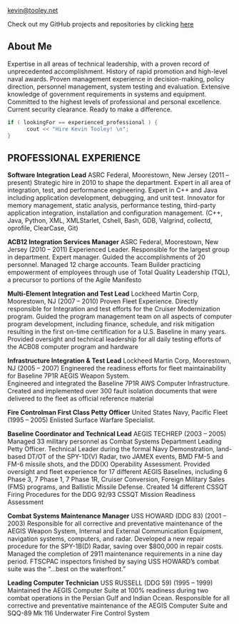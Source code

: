 [kevin@tooley.net](mailto:kevin@tooley.net)

Check out my GitHub projects and repositories by clicking [here](https://github.com/kevintooley)

## About Me

Expertise in all areas of technical leadership, with a proven record of unprecedented accomplishment.  History of rapid promotion and high-level naval awards.  Proven management experience in decision-making, policy direction, personnel management, system testing and evaluation.  Extensive knowledge of government requirements in systems and equipment.  Committed to the highest levels of professional and personal excellence.  Current security clearance.  Ready to make a difference.

```c++
if ( lookingFor == experienced_professional ) {
      cout << "Hire Kevin Tooley! \n";
}
```

## PROFESSIONAL EXPERIENCE

**Software Integration Lead**    ASRC Federal, Moorestown, New Jersey (2011 – present)
Strategic hire in 2010 to shape the department.  Expert in all area of integration, test, and performance engineering.  Expert in C++ and Java including application development, debugging, and unit test.  Innovator for memory management, static analysis, performance testing, third-party application integration, installation and configuration management.  (C++, Java, Python, XML, XMLStarlet, Cshell, Bash, GDB, Valgrind, collectd, oprofile, ClearCase, Git)

**ACB12 Integration Services Manager**    ASRC Federal, Moorestown, New Jersey (2010 – 2011) 
Experienced Leader.  Responsible for the largest group in department.  Expert manager.  Guided the accomplishments of 20 personnel.  Managed 12 charge accounts.  Team Builder practicing empowerment of employees through use of Total Quality Leadership (TQL), a precursor to portions of the Agile Manifesto

**Multi-Element Integration and Test Lead**    Lockheed Martin Corp,  Moorestown, NJ  (2007 – 2010)
Proven Fleet Experience.  Directly responsible for Integration and test efforts for the Cruiser Modernization program.  Guided the program management team on all aspects of computer program development, including finance, schedule, and risk mitigation resulting in the first on-time certification for a U.S. Baseline in many years.  Provided oversight and technical leadership for all daily testing efforts of the ACB08 computer program and hardware

**Infrastructure Integration & Test Lead**    Lockheed Martin Corp,  Moorestown, NJ  (2005 – 2007)
Engineered the readiness efforts for fleet maintainability for Baseline 7P1R AEGIS Weapon System.  
Engineered and integrated the Baseline 7P1R AWS Computer Infrastructure.  Created and implemented over 300 fault isolation documents that were delivered to the fleet as official reference material

**Fire Controlman First Class Petty Officer**    United States Navy, Pacific Fleet  (1995 – 2005) 
Enlisted Surface Warfare Specialist.  

**Baseline Coordinator and Technical Lead**    AEGIS TECHREP (2003 – 2005)
Managed 33 military personnel as Combat Systems Department Leading Petty Officer.  Technical Leader during the formal Navy Demonstration, land-based DT/OT of the SPY-1D(V) Radar, two JAMEX events, BMD FM-5 and FM-6 missile shots, and the DD(X) Operability Assessment.  Provided oversight and fleet experience for 17 different AEGIS Baselines, including 6 Phase 3, 7 Phase 1, 7 Phase 1R, Cruiser Conversion, Foreign Military Sales (FMS) programs, and Ballistic Missile Defense.  Created 14 different CSSQT Firing Procedures for the DDG 92/93 CSSQT Mission Readiness Assessment

**Combat Systems Maintenance Manager**    USS HOWARD (DDG 83)   (2001 – 2003)
Responsible for all corrective and preventative maintenance of the AEGIS Weapon System, Internal and External Communication Equipment, navigation systems, computers, and radar.  Developed a new repair procedure for the SPY-1B(D) Radar, saving over $800,000 in repair costs.  Managed the completion of 2911 maintenance requirements in a nine day period.  FTSCPAC inspectors finished by saying USS HOWARD’s combat suite was the “…best on the waterfront.”

**Leading Computer Technician**    USS RUSSELL (DDG 59)   (1995 – 1999)
Maintained the AEGIS Computer Suite at 100% readiness during two combat operations in the Persian Gulf and Indian Ocean.  Responsible for all corrective and preventative maintenance of the AEGIS Computer Suite and SQQ-89 Mk 116 Underwater Fire Control System
